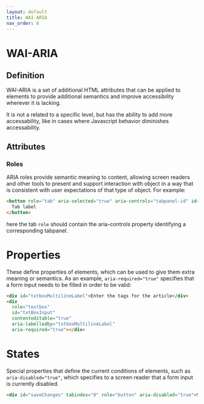 ```yaml
---
layout: default
title: WAI-ARIA
nav_order: 8
---
```

# WAI-ARIA

## Definition

WAI-ARIA is a set of additional HTML attributes that can be applied to elements to provide additional semantics and improve accessibility wherever it is lacking.

It is not a related to a specific level, but has the ability to add more accessability, like in cases where Javascript behavior diminishes accessability.

## Attributes
### Roles
ARIA roles provide semantic meaning to content, allowing screen readers and other tools to present and support interaction with object in a way that is consistent with user expectations of that type of object.
For example:

```html
<button role="tab" aria-selected="true" aria-controls="tabpanel-id" id="tab-id">
  Tab label
</button>
```
here the tab `role` should contain the aria-controls property identifying a corresponding tabpanel.

# Properties 

These define properties of elements, which can be used to give them extra meaning or semantics. As an example, `aria-required="true"` specifies that a form input needs to be filled in order to be valid:

```html
<div id="txtboxMultilineLabel">Enter the tags for the article</div>
<div
  role="textbox"
  id="txtBoxInput"
  contenteditable="true"
  aria-labelledby="txtboxMultilineLabel"
  aria-required="true"></div>
```

# States

Special properties that define the current conditions of elements, such as `aria-disabled="true"`, which specifies to a screen reader that a form input is currently disabled.

```html
<div id="saveChanges" tabindex="0" role="button" aria-disabled="true">Save</div>
```

 

 
 